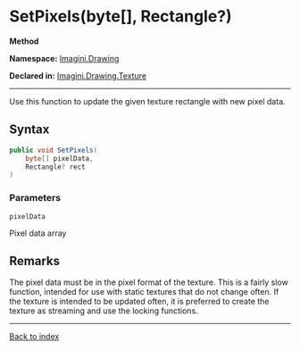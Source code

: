 # SetPixels(byte[], Rectangle?)

**Method**

**Namespace:** [Imagini.Drawing](Imagini.Drawing.md)

**Declared in:** [Imagini.Drawing.Texture](Imagini.Drawing.Texture.md)

------



Use this function to update the given texture rectangle with new
pixel data.


## Syntax

```csharp
public void SetPixels(
	byte[] pixelData,
	Rectangle? rect
)
```

### Parameters

`pixelData`

Pixel data array

## Remarks

The pixel data must be in the pixel format of the texture.
This is a fairly slow function, intended for use with static textures that do not change often.
If the texture is intended to be updated often, it is preferred to
create the texture as streaming and use the locking functions.

------

[Back to index](index.md)